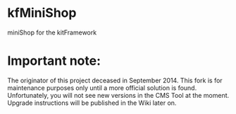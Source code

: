 kfMiniShop
==========

miniShop for the kitFramework

Important note:
===============

The originator of this project deceased in September 2014. This fork is for maintenance purposes only until a more official solution is found. Unfortunately, you will not see new versions in the CMS Tool at the moment. Upgrade instructions will be published in the Wiki later on.
